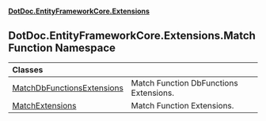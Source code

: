 #### [DotDoc\.EntityFrameworkCore\.Extensions](Home.md 'Home')

## DotDoc\.EntityFrameworkCore\.Extensions\.MatchFunction Namespace

| Classes | |
| :--- | :--- |
| [MatchDbFunctionsExtensions](MatchDbFunctionsExtensions.md 'DotDoc\.EntityFrameworkCore\.Extensions\.MatchFunction\.MatchDbFunctionsExtensions') | Match Function DbFunctions Extensions\. |
| [MatchExtensions](MatchExtensions.md 'DotDoc\.EntityFrameworkCore\.Extensions\.MatchFunction\.MatchExtensions') | Match Function Extensions\. |
